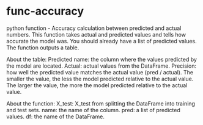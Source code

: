 # func-accuracy
python function - Accuracy calculation between predicted and actual numbers.
This function takes actual and predicted values and tells how accurate the model was. You should already have a list of predicted values. The function outputs a table.

About the table:
Predicted name: the column where the values predicted by the model are located.
Actual: actual values from the DataFrame.
Precision: how well the predicted value matches the actual value (pred / actual). The smaller the value, the less the model predicted relative to the actual value. The larger the value, the more the model predicted relative to the actual value.

About the function:
X_test: X_test from splitting the DataFrame into training and test sets.
name: the name of the column.
pred: a list of predicted values.
df: the name of the DataFrame.
